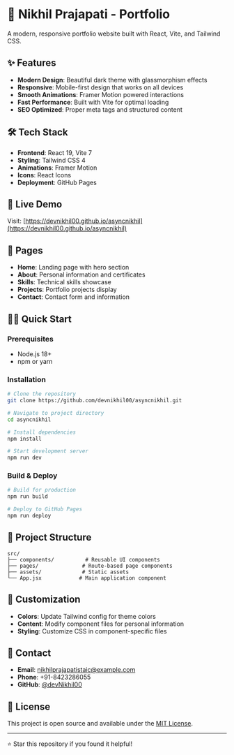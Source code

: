 # 🚀 Nikhil Prajapati - Portfolio

A modern, responsive portfolio website built with React, Vite, and Tailwind CSS.

## ✨ Features

- **Modern Design**: Beautiful dark theme with glassmorphism effects
- **Responsive**: Mobile-first design that works on all devices
- **Smooth Animations**: Framer Motion powered interactions
- **Fast Performance**: Built with Vite for optimal loading
- **SEO Optimized**: Proper meta tags and structured content

## 🛠️ Tech Stack

- **Frontend**: React 19, Vite 7
- **Styling**: Tailwind CSS 4
- **Animations**: Framer Motion
- **Icons**: React Icons
- **Deployment**: GitHub Pages

## 🚀 Live Demo

Visit: [https://devnikhil00.github.io/asyncnikhil](https://devnikhil00.github.io/asyncnikhil)

## 📱 Pages

- **Home**: Landing page with hero section
- **About**: Personal information and certificates
- **Skills**: Technical skills showcase
- **Projects**: Portfolio projects display
- **Contact**: Contact form and information

## 🏃‍♂️ Quick Start

### Prerequisites
- Node.js 18+ 
- npm or yarn

### Installation
```bash
# Clone the repository
git clone https://github.com/devnikhil00/asyncnikhil.git

# Navigate to project directory
cd asyncnikhil

# Install dependencies
npm install

# Start development server
npm run dev
```

### Build & Deploy
```bash
# Build for production
npm run build

# Deploy to GitHub Pages
npm run deploy
```

## 📁 Project Structure

```
src/
├── components/          # Reusable UI components
├── pages/              # Route-based page components
├── assets/             # Static assets
└── App.jsx            # Main application component
```

## 🎨 Customization

- **Colors**: Update Tailwind config for theme colors
- **Content**: Modify component files for personal information
- **Styling**: Customize CSS in component-specific files

## 📧 Contact

- **Email**: nikhilprajapatistaic@example.com
- **Phone**: +91-8423286055
- **GitHub**: [@devNikhil00](https://github.com/devNikhil00)

## 📄 License

This project is open source and available under the [MIT License](LICENSE).

---

⭐ Star this repository if you found it helpful!
